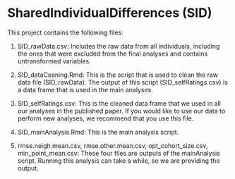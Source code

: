 # SharedIndividualDifferences (SID)

This project contains the following files:

1) SID_rawData.csv: Includes the raw data from all individuals, including the ones that were excluded from the final analyses and contains untransformed variables. 

2) SID_dataCeaning.Rmd: This is the script that is used to clean the raw data file (SID_rawData). The output of this script (SID_selfRatings.csv) is a data frame that is used in the main analyses. 

3) SID_selfRatings.csv: This is the cleaned data frame that we used in all our analyses in the published paper. If you would like to use our data to perform new analyses, we recommend that you use this file.

4) SID_mainAnalysis.Rmd: This is the main analysis script.
   
5) rmse.neigh.mean.csv, rmse.other.mean.csv, opt_cohort_size.csv, min_point_mean.csv: These four files are outputs of the mainAnalysis script. Running this analysis can take a while, so we are providing the output.
